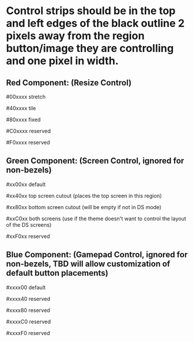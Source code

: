 # Control strips should be in the top and left edges of the black outline 2 pixels away from the region button/image they are controlling and one pixel in width. 


## Red Component: (Resize Control)
#00xxxx stretch

#40xxxx tile

#80xxxx fixed

#C0xxxx reserved

#F0xxxx reserved


## Green Component: (Screen Control, ignored for non-bezels)

#xx00xx default

#xx40xx top screen cutout (places the top screen in this region)

#xx80xx bottom screen cutout (will be empty if not in DS mode)

#xxC0xx both screens (use if the theme doesn't want to control the layout of the DS screens)

#xxF0xx reserved


## Blue Component: (Gamepad Control, ignored for non-bezels, TBD will allow customization of default button placements)

#xxxx00 default

#xxxx40 reserved

#xxxx80 reserved

#xxxxC0 reserved

#xxxxF0 reserved
